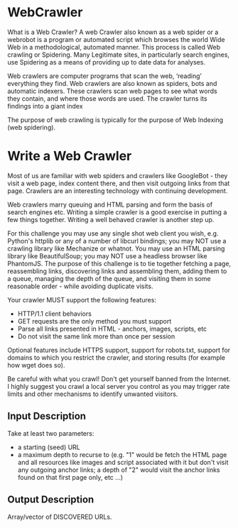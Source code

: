 # WebCrawler
What is a Web Crawler?
A web Crawler also known as a web spider or a webrobot is a program or automated script which browses the world Wide Web in a methodological, automated manner. This process is called Web crawling or Spidering. Many Legitimate sites, in particularly search engines, use Spidering as a means of providing up to date data for analyses.

Web crawlers are computer programs that scan the web, ‘reading’ everything they find. Web crawlers are also known as spiders, bots and automatic indexers. These crawlers scan web pages to see what words they contain, and where those words are used. The crawler turns its findings into a giant index

The purpose of web crawling is typically for the purpose of Web Indexing (web spidering).

# Write a Web Crawler

Most of us are familiar with web spiders and crawlers like GoogleBot - they visit a web page, index content there, and then visit outgoing links from that page. Crawlers are an interesting technology with continuing development.

Web crawlers marry queuing and HTML parsing and form the basis of search engines etc. Writing a simple crawler is a good exercise in putting a few things together. Writing a well behaved crawler is another step up.

For this challenge you may use any single shot web client you wish, e.g. Python's httplib or any of a number of libcurl bindings; you may NOT use a crawling library like Mechanize or whatnot. You may use an HTML parsing library like BeautifulSoup; you may NOT use a headless browser like PhantomJS. The purpose of this challenge is to tie together fetching a page, reassembling links, discovering links and assembling them, adding them to a queue, managing the depth of the queue, and visiting them in some reasonable order - while avoiding duplicate visits.

Your crawler MUST support the following features:

- HTTP/1.1 client behaviors
- GET requests are the only method you must support
- Parse all links presented in HTML - anchors, images, scripts, etc
- Do not visit the same link more than once per session

Optional features include HTTPS support, support for robots.txt, support for domains to which you restrict the crawler, and storing results (for example how wget does so).

Be careful with what you crawl! Don't get yourself banned from the Internet. I highly suggest you crawl a local server you control as you may trigger rate limits and other mechanisms to identify unwanted visitors.

## Input Description

Take at least two parameters:
- a starting (seed) URL
- a maximum depth to recurse to (e.g. "1" would be fetch the HTML page and all resources like images and script associated with it but don't visit any outgoing anchor links; a depth of "2" would visit the anchor links found on that first page only, etc ...)

## Output Description

Array/vector of DISCOVERED URLs.
